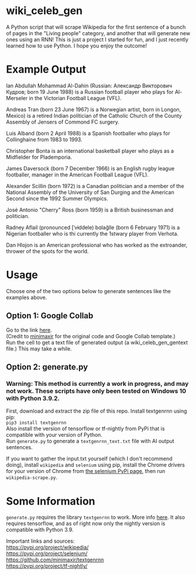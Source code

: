 # wiki_celeb_gen
A Python script that will scrape Wikipedia for the first sentence of a bunch of pages in the "Living people" category, and another that will generate new ones using an RNN!
This is just a project I started for fun, and I just recently learned how to use Python. I hope you enjoy the outcome!

# Example Output
Ian Abdullah Mohammad Al-Dahin (Russian: Александр Викторович Кудров; born 19 June 1988) is a Russian football player who plays for Al-Merseler in the Victorian Football League (VFL).  
  
Andreas Tran (born 23 June 1967) is a Norwegian artist, born in Longon, Mexico) is a retired Indian politician of the Catholic Church of the County Assembly of Jensers of Commond FC surgery.  
  
Luis Alband (born 2 April 1988) is a Spanish footballer who plays for Collinghaine from 1983 to 1993.  
  
Christopher Bonta  is an international basketball player who plays as a Midfielder for Plademporia.  
  
James Daversock (born 7 December 1966) is an English rugby league footballer, manager in the American Football League (VFL).
  
Alexander Scillin (born 1972) is a Canadian politician and a member of the National Assembly of the University of San Durging and the American Second since the 1992 Summer Olympics.  
  
José Antonio "Cherry" Ross (born 1959) is a British businessman and politician.  
  
Radney Aflail (pronounced \[ˈvɨddele) bɑlağlle (born 6 February 1971) is a Nigerian footballer who is thi currently the 1stwary player from Verhota.
  
Dan Hlojon is an American professional who has worked as the extroander, thrower of the spots for the world.

# Usage
Choose one of the two options below to generate sentences like the examples above.

## Option 1: Google Collab
Go to the link [here](https://colab.research.google.com/drive/1B4QnWmTSI1FrlDvvBWcVyV4vsJ180R4Y#scrollTo=RTa6zf3e_9gV).  
(Credit to [minimaxir](https://github.com/minimaxir) for the original code and Google Collab template.)  
Run the cell to get a text file of generated output (a wiki_celeb_gen_gentext file.) This may take a while.

## Option 2: generate.py
### Warning: This method is currently a work in progress, and may not work. These scripts have only been tested on Windows 10 with Python 3.9.2.
First, download and extract the zip file of this repo. Install textgenrnn using pip:    
`pip3 install textgenrnn`  
Also install the version of tensorflow or tf-nightly from PyPi that is compatible with your version of Python.  
Run `generate.py` to generate a `textgenrnn_text.txt` file with AI output sentences.
  
If you want to gather the input.txt yourself (which I don't recommend doing), install `wikipedia` and `selenium` using pip, install the Chrome drivers for your version of Chrome from [the selenium PyPi page](https://pypi.org/project/selenium/), then run `wikipedia-scrape.py`.  

# Some Information
`generate.py` requires the library `textgenrnn` to work. More info [here](https://github.com/minimaxir/textgenrnn).
It also requires tensorflow, and as of right now only the nightly version is compatible with Python 3.9.   
  
Important links and sources:  
https://pypi.org/project/wikipedia/  
https://pypi.org/project/selenium/  
https://github.com/minimaxir/textgenrnn  
https://pypi.org/project/tf-nightly/
